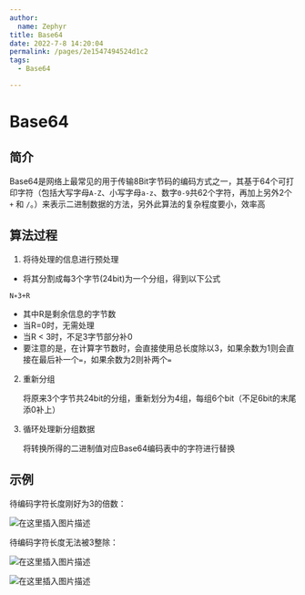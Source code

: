 ```yaml
---
author: 
  name: Zephyr
title: Base64
date: 2022-7-8 14:20:04
permalink: /pages/2e1547494524d1c2
tags: 
  - Base64

---
```


# Base64

## 简介

Base64是网络上最常见的用于传输8Bit字节码的编码方式之一，其基于64个可打印字符（包括大写字母`A-Z`、小写字母`a-z`、数字`0-9`共62个字符，再加上另外2个 `+` 和 `/`。）来表示二进制数据的方法，另外此算法的复杂程度要小，效率高

## 算法过程

1. 将待处理的信息进行预处理

- 将其分割成每3个字节(24bit)为一个分组，得到以下公式

```
N∗3+R
```

- 其中R是剩余信息的字节数
- 当R=0时，无需处理
- 当R < 3时，不足3字节部分补0
- 要注意的是，在计算字节数时，会直接使用总长度除以3，如果余数为1则会直接在最后补一个`=`，如果余数为2则补两个`=`

2. 重新分组

   将原来3个字节共24bit的分组，重新划分为4组，每组6个bit（不足6bit的末尾添0补上）

3. 循环处理新分组数据

   将转换所得的二进制值对应Base64编码表中的字符进行替换

## 示例

待编码字符长度刚好为3的倍数：

![在这里插入图片描述](https://cdn.jsdelivr.net/gh/Zephyrccc/ImageHostingService/blog/20210217180029168.jpg)

待编码字符长度无法被3整除：

![在这里插入图片描述](https://cdn.jsdelivr.net/gh/Zephyrccc/ImageHostingService/blog/20210217180034968.jpg)

![在这里插入图片描述](https://cdn.jsdelivr.net/gh/Zephyrccc/ImageHostingService/blog/20210217180043506.jpg)